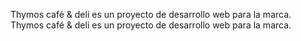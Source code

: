 Thymos café & deli es un proyecto de desarrollo web para la marca.
Thymos café & deli es un proyecto de desarrollo web para la marca.

